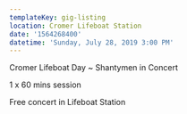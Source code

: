 ```yaml
---
templateKey: gig-listing
location: Cromer Lifeboat Station
date: '1564268400'
datetime: 'Sunday, July 28, 2019 3:00 PM'
---
```

Cromer Lifeboat Day ~ Shantymen in Concert

1 x 60 mins session

Free concert in Lifeboat Station
